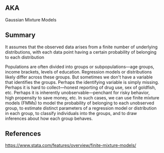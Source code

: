 ## AKA
Gaussian Mixture Models
## Summary
It assumes that the observed data arises from a finite number of underlying distributions, with each data point having a certain probability of belonging to each distribution

Populations are often divided into groups or subpopulations—age groups, income brackets, levels of education. Regression models or distributions likely differ across these groups. But sometimes we don't have a variable that identifies the groups. Perhaps the identifying variable is simply missing. Perhaps it is hard to collect—honest reporting of drug use, sex of goldfish, etc. Perhaps it is inherently unobservable—penchant for risky behavior, high propensity to save money, etc. In such cases, we can use finite mixture models (FMMs) to model the probability of belonging to each unobserved group, to estimate distinct parameters of a regression model or distribution in each group, to classify individuals into the groups, and to draw inferences about how each group behaves.
## References
https://www.stata.com/features/overview/finite-mixture-models/
